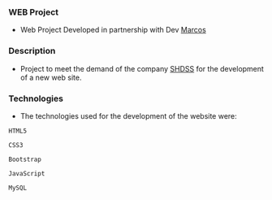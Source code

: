 ### WEB Project

- Web Project Developed in partnership with Dev [Marcos](https://github.com/MarcosV07)

### Description

- Project to meet the demand of the company [SHDSS](https://shdss.org.br/) for the development of a new web site.

### Technologies

- The technologies used for the development of the website were:

 ```HTML5```

 ```CSS3```

 ```Bootstrap```

 ```JavaScript```

 ```MySQL``` 
